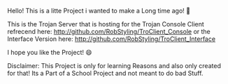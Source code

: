 Hello! This is a litte Project i wanted to make a Long time ago! :space_invader:

This is the Trojan Server that is hosting for the Trojan Console Client refrecend here: http://github.com/RobStyling/TroClient_Console
or the Interface Version here: http://github.com/RobStyling/TroClient_Interface

I hope you like the Project! :smile:

Disclaimer: 
This Project is only for learning Reasons and also only created for that! 
Its a Part of a School Project and not meant to do bad Stuff. 
